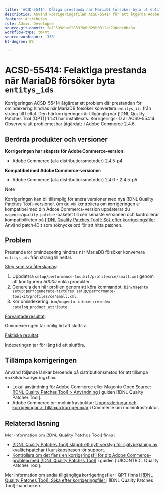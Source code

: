 ```yaml
---
title: 'ACSD-55414: Dåliga prestanda när MariaDB försöker byta ut entitys_ids'
description: Använd korrigeringsfilen ACSD-55414 för att åtgärda Adobe Commerce-problemet när MariaDB försöker konvertera "entitys_ids" från sträng till heltal, vilket förhindrar prestandan vid omindexering.
feature: Attributes
role: Admin, Developer
source-git-commit: fe11599dbef283326db029b0312ad290cde0ba0a
workflow-type: tm+mt
source-wordcount: '338'
ht-degree: 0%

---
```


# ACSD-55414: Felaktiga prestanda när MariaDB försöker byta `entitys_ids`

Korrigeringen ACSD-55414 åtgärdar ett problem där prestandan för omindexering hindras när MariaDB försöker konvertera `entitys_ids` från sträng till heltal. Den här korrigeringen är tillgänglig när [!DNL Quality Patches Tool (QPT)] 1.1.41 har installerats. Korrigerings-ID är ACSD-55414. Observera att problemet har åtgärdats i Adobe Commerce 2.4.6.

## Berörda produkter och versioner

**Korrigeringen har skapats för Adobe Commerce-version:**

* Adobe Commerce (alla distributionsmetoder) 2.4.5-p4

**Kompatibel med Adobe Commerce-versioner:**

* Adobe Commerce (alla distributionsmetoder) 2.4.0 - 2.4.5-p5

>[!NOTE]
>
>Korrigeringen kan bli tillämplig för andra versioner med nya [!DNL Quality Patches Tool]-versioner. Om du vill kontrollera om korrigeringen är kompatibel med din Adobe Commerce-version uppdaterar du `magento/quality-patches`-paketet till den senaste versionen och kontrollerar kompatibiliteten på [[!DNL Quality Patches Tool]: Sök efter korrigeringsfiler ](https://experienceleague.adobe.com/tools/commerce-quality-patches/index.html). Använd patch-ID:t som söknyckelord för att hitta patchen.

## Problem

Prestanda för omindexering hindras när MariaDB försöker konvertera `entitys_ids` från sträng till heltal.

<u>Steg som ska återskapas</u>:

1. Uppdatera `setup/performance-toolkit/profiles/ce/small.xml` genom att konfigurera *50000* enkla produkter.
1. Generera den här profilen genom att köra kommandot: `bin/magento setup:perf:generate-fixtures setup/performance-toolkit/profiles/ce/small.xml`.
1. Kör omindexering: `bin/magento indexer:reindex catalog_product_attribute`.

<u>Förväntade resultat</u>:

Omindexeringen tar rimlig tid att slutföra.

<u>Faktiska resultat</u>:

Indexeringen tar för lång tid att slutföra.

## Tillämpa korrigeringen

Använd följande länkar beroende på distributionsmetod för att tillämpa enskilda korrigeringsfiler:

* Lokal användning för Adobe Commerce eller Magento Open Source: [[!DNL Quality Patches Tool] > Användning ](/help/tools/quality-patches-tool/usage.md) i guiden [!DNL Quality Patches Tool].
* Adobe Commerce om molninfrastruktur: [Uppgraderingar och korrigeringar > Tillämpa korrigeringar](https://experienceleague.adobe.com/docs/commerce-cloud-service/user-guide/develop/upgrade/apply-patches.html) i Commerce om molninfrastruktur.

## Relaterad läsning

Mer information om [!DNL Quality Patches Tool] finns i:

* [[!DNL Quality Patches Tool] släppt: ett nytt verktyg för självbetjäning av kvalitetspatchar](https://experienceleague.adobe.com/en/docs/commerce-knowledge-base/kb/announcements/commerce-announcements/magento-quality-patches-released-new-tool-to-self-serve-quality-patches) i kunskapsbasen för support.
* [Kontrollera om det finns en korrigeringsfil för ditt Adobe Commerce-problem med  [!DNL Quality Patches Tool]](/help/tools/quality-patches-tool/patches-available-in-qpt/check-patch-for-magento-issue-with-magento-quality-patches.md) i guiden [!UICONTROL Quality Patches Tool].


Mer information om andra tillgängliga korrigeringsfiler i QPT finns i [[!DNL Quality Patches Tool]: Söka efter korrigeringsfiler ](https://experienceleague.adobe.com/tools/commerce-quality-patches/index.html) i [!DNL Quality Patches Tool]-handboken.
